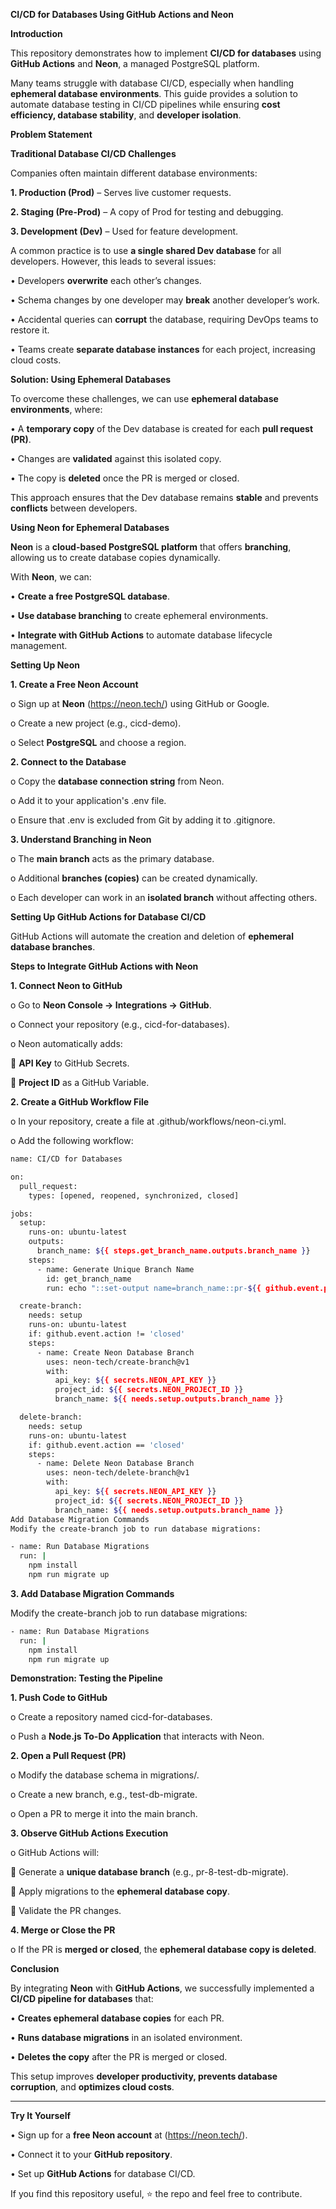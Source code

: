 **CI/CD for Databases Using GitHub Actions and Neon**

**Introduction**

This repository demonstrates how to implement **CI/CD for databases** using **GitHub Actions** and **Neon**, a managed PostgreSQL platform.

Many teams struggle with database CI/CD, especially when handling **ephemeral database environments**. This guide provides a solution to automate database testing in CI/CD pipelines while ensuring **cost efficiency, database stability**, and **developer isolation**.

**Problem Statement**

**Traditional Database CI/CD Challenges**

Companies often maintain different database environments:

**1.	Production (Prod)** – Serves live customer requests.

**2.	Staging (Pre-Prod)** – A copy of Prod for testing and debugging.

**3.	Development (Dev)** – Used for feature development.

A common practice is to use **a single shared Dev database** for all developers. However, this leads to several issues:

•	Developers **overwrite** each other’s changes.

•	Schema changes by one developer may **break** another developer’s work.

•	Accidental queries can **corrupt** the database, requiring DevOps teams to restore it.

•	Teams create **separate database instances** for each project, increasing cloud costs.

**Solution: Using Ephemeral Databases**

To overcome these challenges, we can use **ephemeral database environments**, where:

•	A **temporary copy** of the Dev database is created for each **pull request (PR)**.

•	Changes are **validated** against this isolated copy.

•	The copy is **deleted** once the PR is merged or closed.

This approach ensures that the Dev database remains **stable** and prevents **conflicts** between developers.

**Using Neon for Ephemeral Databases**

**Neon** is a **cloud-based PostgreSQL platform** that offers **branching**, allowing us to create database copies dynamically.

With **Neon**, we can:

•	**Create a free PostgreSQL database**.

•	**Use database branching** to create ephemeral environments.

•	**Integrate with GitHub Actions** to automate database lifecycle management.

**Setting Up Neon**

**1.	Create a Free Neon Account**

o	Sign up at **Neon** (https://neon.tech/) using GitHub or Google.

o	Create a new project (e.g., cicd-demo).

o	Select **PostgreSQL** and choose a region.

**2.	Connect to the Database**

o	Copy the **database connection string** from Neon.

o	Add it to your application's .env file.

o	Ensure that .env is excluded from Git by adding it to .gitignore.

**3.	Understand Branching in Neon**

o	The **main branch** acts as the primary database.

o	Additional **branches (copies)** can be created dynamically.

o	Each developer can work in an **isolated branch** without affecting others.

**Setting Up GitHub Actions for Database CI/CD**

GitHub Actions will automate the creation and deletion of **ephemeral database branches**.

**Steps to Integrate GitHub Actions with Neon**

**1.	Connect Neon to GitHub**

o	Go to **Neon Console → Integrations → GitHub**.

o	Connect your repository (e.g., cicd-for-databases).

o	Neon automatically adds:

	**API Key** to GitHub Secrets.

	**Project ID** as a GitHub Variable.

**2.	Create a GitHub Workflow File**

o	In your repository, create a file at .github/workflows/neon-ci.yml.

o	Add the following workflow:

```sh
name: CI/CD for Databases

on:
  pull_request:
    types: [opened, reopened, synchronized, closed]

jobs:
  setup:
    runs-on: ubuntu-latest
    outputs:
      branch_name: ${{ steps.get_branch_name.outputs.branch_name }}
    steps:
      - name: Generate Unique Branch Name
        id: get_branch_name
        run: echo "::set-output name=branch_name::pr-${{ github.event.pull_request.number }}"

  create-branch:
    needs: setup
    runs-on: ubuntu-latest
    if: github.event.action != 'closed'
    steps:
      - name: Create Neon Database Branch
        uses: neon-tech/create-branch@v1
        with:
          api_key: ${{ secrets.NEON_API_KEY }}
          project_id: ${{ secrets.NEON_PROJECT_ID }}
          branch_name: ${{ needs.setup.outputs.branch_name }}

  delete-branch:
    needs: setup
    runs-on: ubuntu-latest
    if: github.event.action == 'closed'
    steps:
      - name: Delete Neon Database Branch
        uses: neon-tech/delete-branch@v1
        with:
          api_key: ${{ secrets.NEON_API_KEY }}
          project_id: ${{ secrets.NEON_PROJECT_ID }}
          branch_name: ${{ needs.setup.outputs.branch_name }}
Add Database Migration Commands
Modify the create-branch job to run database migrations:

- name: Run Database Migrations
  run: |
    npm install
    npm run migrate up
```

**3.	Add Database Migration Commands**

Modify the create-branch job to run database migrations:

```sh
- name: Run Database Migrations
  run: |
    npm install
    npm run migrate up
```

**Demonstration: Testing the Pipeline**

**1.	Push Code to GitHub**

o	Create a repository named cicd-for-databases.

o	Push a **Node.js To-Do Application** that interacts with Neon.

**2.	Open a Pull Request (PR)**

o	Modify the database schema in migrations/.

o	Create a new branch, e.g., test-db-migrate.

o	Open a PR to merge it into the main branch.

**3.	Observe GitHub Actions Execution**

o	GitHub Actions will:

	Generate a **unique database branch** (e.g., pr-8-test-db-migrate).

	Apply migrations to the **ephemeral database copy**.

	Validate the PR changes.

**4.	Merge or Close the PR**

o	If the PR is **merged or closed**, the **ephemeral database copy is deleted**.

**Conclusion**

By integrating **Neon** with **GitHub Actions**, we successfully implemented a **CI/CD pipeline for databases** that:

•	**Creates ephemeral database copies** for each PR.

•	**Runs database migrations** in an isolated environment.

•	**Deletes the copy** after the PR is merged or closed.

This setup improves **developer productivity, prevents database corruption**, and **optimizes cloud costs**.

---

**Try It Yourself**

•	Sign up for a **free Neon account** at (https://neon.tech/).

•	Connect it to your **GitHub repository**.

•	Set up **GitHub Actions** for database CI/CD.

If you find this repository useful, ⭐ the repo and feel free to contribute.
